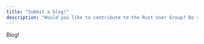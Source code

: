 ```yaml
---
title: "Submit a blog!"
description: "Would you like to contribute to the Rust User Group? Do you have something interesting to say? Submit a blog!"
---
```


Blog!